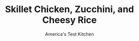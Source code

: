 ---
layout: ../../layouts/MarkdownPostLayout.astro
title: Skillet Chicken, Zucchini, and Cheesy Rice
author: America's Test Kitchen
pubDate: 2023-03-15
description: "A layer of broiled Parmesan cheese ties chicken, rice, and zucchini together."
image_url: https://res.cloudinary.com/hksqkdlah/image/upload/ar_1:1,c_fill,dpr_2.0,f_auto,fl_lossy.progressive.strip_profile,g_faces:auto,q_auto:low,w_344/SFS_SkilletChickenCheesyZucchiniRice_035_roojrm
tags: ["Main Courses","Vegetables","Rice","Chicken","Cheese","Weeknight"]
calories: 
protein: 
carbohydrates: 
fats: 
fiber: 
ingredients: ["1 cup, long-grain white rice","4 tablespoons, unsalted butter","2 , zucchini, shredded","1 , onion, chopped fine","2 teaspoons, chopped fresh thyme","1/2 teaspoon, table salt","1/2 teaspoon, pepper","1 (2½-pound), rotisserie chicken, skin and bones discarded, meat shredded into bite-size pieces (3 cups)","1 cup, chicken broth","4 ounces, sharp cheddar cheese, shredded (1 cup)","1 1/2 ounces, Parmesan cheese, grated (3⁄4 cup)","Chopped, fresh basil for serving"]
serves: 4
time: "50 minutes"
instructions: ["Adjust oven rack 6 inches from broiler element and heat broiler. Bring 2 quarts water to boil in large saucepan over high heat. Add rice and cook, stirring occasionally, until almost cooked through, about 12 minutes. Drain rice in fine-mesh strainer; set aside.","Meanwhile, melt butter in 12-inch ovensafe skillet over medium-high heat. Add zucchini, onion, thyme, salt, and pepper and cook until zucchini is wilted and most of its excess moisture has cooked off, about 10 minutes. Stir in chicken and broth and cook until chicken is heated through, about 5 minutes.","Off heat, stir in rice and cheddar. Season with salt and pepper to taste. Smooth top and sprinkle with Parmesan. Transfer skillet to oven and broil until Parmesan is melted and spotty brown, about 5 minutes. Serve, topped with basil."]
nutrition: undefined
notes: "Use medium zucchini that weigh about 8 ounces each, and shred them on the large holes of a box grater."
---
